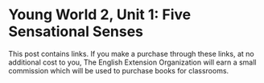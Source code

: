 # Young World 2, Unit 1: Five Sensational Senses

This post contains links. If you make a purchase through these links, at no additional cost to you, The English Extension Organization will earn a small commission which will be used to purchase books for classrooms.


<!--stackedit_data:
eyJoaXN0b3J5IjpbLTEzMjI3MzA4NTcsLTE0MDE3NTYzNF19
-->